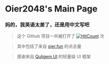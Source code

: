 # Oier2048's Main Page
### 妈的，我英语太差了，还是用中文写吧
> 这个 Github 项目一共被打开了 [![HitCount](http://hits.dwyl.com/bohanjun/Oier2048.svg)](http://hits.dwyl.com/bohanjun/Oier2048) 次

> 其中包括了来自 [oier.fun](https://oier.fun/) 的点击量

> 感谢来自 [Quligem UI](https://github.com/bohanjun/quligem-ui) 的轻量级 UI 框架
